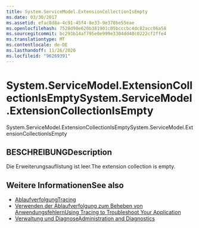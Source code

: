 ```yaml
---
title: System.ServiceModel.ExtensionCollectionIsEmpty
ms.date: 03/30/2017
ms.assetid: efac8d8a-4c91-45f4-8e33-9e370be55eae
ms.openlocfilehash: 7528d90e620b381901c05bcccbc4dc82acc06a58
ms.sourcegitcommit: bc293b14af795e0e999e3304dd40c0222cf2ffe4
ms.translationtype: MT
ms.contentlocale: de-DE
ms.lasthandoff: 11/26/2020
ms.locfileid: "96269391"
---
```

# <a name="systemservicemodelextensioncollectionisempty"></a><span data-ttu-id="daf26-102">System.ServiceModel.ExtensionCollectionIsEmpty</span><span class="sxs-lookup"><span data-stu-id="daf26-102">System.ServiceModel.ExtensionCollectionIsEmpty</span></span>

<span data-ttu-id="daf26-103">System.ServiceModel.ExtensionCollectionIsEmpty</span><span class="sxs-lookup"><span data-stu-id="daf26-103">System.ServiceModel.ExtensionCollectionIsEmpty</span></span>  
  
## <a name="description"></a><span data-ttu-id="daf26-104">BESCHREIBUNG</span><span class="sxs-lookup"><span data-stu-id="daf26-104">Description</span></span>  

 <span data-ttu-id="daf26-105">Die Erweiterungsauflistung ist leer.</span><span class="sxs-lookup"><span data-stu-id="daf26-105">The extension collection is empty.</span></span>  
  
## <a name="see-also"></a><span data-ttu-id="daf26-106">Weitere Informationen</span><span class="sxs-lookup"><span data-stu-id="daf26-106">See also</span></span>

- [<span data-ttu-id="daf26-107">Ablaufverfolgung</span><span class="sxs-lookup"><span data-stu-id="daf26-107">Tracing</span></span>](index.md)
- [<span data-ttu-id="daf26-108">Verwenden der Ablaufverfolgung zum Beheben von Anwendungsfehlern</span><span class="sxs-lookup"><span data-stu-id="daf26-108">Using Tracing to Troubleshoot Your Application</span></span>](using-tracing-to-troubleshoot-your-application.md)
- [<span data-ttu-id="daf26-109">Verwaltung und Diagnose</span><span class="sxs-lookup"><span data-stu-id="daf26-109">Administration and Diagnostics</span></span>](../index.md)
